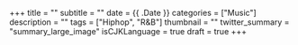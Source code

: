 +++
title = ""
subtitle = ""
date  = {{ .Date }}
categories = ["Music"]
description = ""
tags = ["Hiphop", "R&B"]
thumbnail = ""
twitter_summary = "summary_large_image"
isCJKLanguage = true
draft = true
+++


